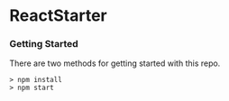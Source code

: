 # ReactStarter


### Getting Started

There are two methods for getting started with this repo.

```
> npm install
> npm start
```
